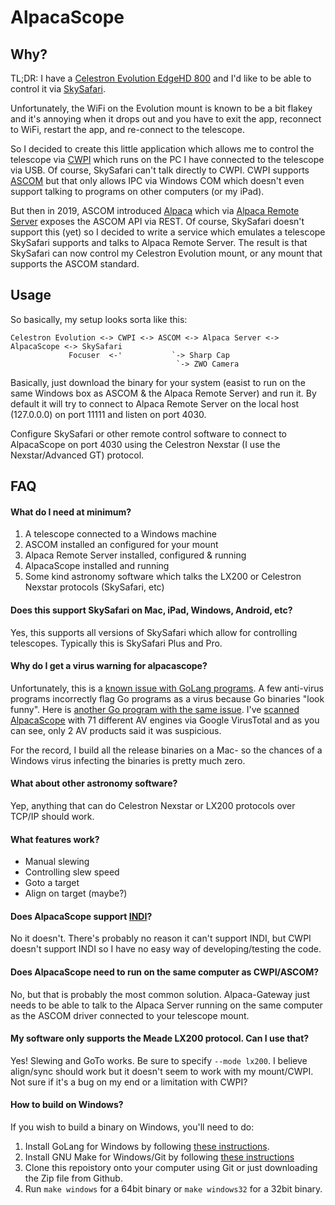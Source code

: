 # AlpacaScope

## Why?

TL;DR: I have a [Celestron Evolution EdgeHD 800](
https://www.celestron.com/products/nexstar-evolution-8-hd-telescope-with-starsense)
and I'd like to be able to control it via [SkySafari](https://skysafariastronomy.com).

Unfortunately, the WiFi on the Evolution mount is known to be a bit flakey and
it's annoying when it drops out and you have to exit the app, reconnect to WiFi,
restart the app, and re-connect to the telescope.

So I decided to create this little application which allows me to control the
telescope via [CWPI](
https://www.celestron.com/pages/celestron-pwi-telescope-control-software)
which runs on the PC I have connected to the telescope via USB.  Of course,
SkySafari can't talk directly to CWPI.  CWPI supports [ASCOM](
https://ascom-standards.org) but that only allows IPC via Windows COM
which doesn't even support talking to programs on other computers (or my iPad).

But then in 2019, ASCOM introduced [Alpaca](
https://ascom-standards.org/Developer/Alpaca.htm) which via 
[Alpaca Remote Server](https://github.com/ASCOMInitiative/ASCOMRemote/releases)
exposes the ASCOM API via REST.  Of course, SkySafari doesn't support this (yet)
so I decided to write a service which emulates a telescope SkySafari supports
and talks to Alpaca Remote Server.  The result is that SkySafari can now control
my Celestron Evolution mount, or any mount that supports the ASCOM standard.

## Usage

So basically, my setup looks sorta like this:

```
Celestron Evolution <-> CWPI <-> ASCOM <-> Alpaca Server <-> AlpacaScope <-> SkySafari
             Focuser  <-'           `-> Sharp Cap
                                     `-> ZWO Camera
```

Basically, just download the binary for your system (easist to run on the same Windows
box as ASCOM & the Alpaca Remote Server) and run it.  By default it will try to connect
to Alpaca Remote Server on the local host (127.0.0.0) on port 11111 and listen on port 4030.

Configure SkySafari or other remote control software to connect to AlpacaScope on port
4030 using the Celestron Nexstar (I use the Nexstar/Advanced GT) protocol.

## FAQ

#### What do I need at minimum?

 1. A telescope connected to a Windows machine
 2. ASCOM installed an configured for your mount
 3. Alpaca Remote Server installed, configured & running
 4. AlpacaScope installed and running
 5. Some kind astronomy software which talks the LX200 or Celestron Nexstar protocols
    (SkySafari, etc)

#### Does this support SkySafari on Mac, iPad, Windows, Android, etc?
Yes, this supports all versions of SkySafari which allow for controlling telescopes.
Typically this is SkySafari Plus and Pro.

#### Why do I get a virus warning for alpacascope?
Unfortunately, this is a [known issue with GoLang programs](
https://golang.org/doc/faq#virus).  A few anti-virus programs incorrectly
flag Go programs as a virus because Go binaries "look funny".  Here is 
[another Go program with the same issue](
https://github.com/develar/app-builder/issues/33).  I've [scanned AlpacaScope](
https://www.virustotal.com/gui/file/17282fcdd929d7f4232ce2c511ed6925355ac8fc19bb46d1ad518841730d3023/detection)
with 71 different AV engines via Google VirusTotal and as you can see, only 
2 AV products said it was suspicious.

For the record, I build all the release binaries on a Mac- so the chances of 
a Windows virus infecting the binaries is pretty much zero.

#### What about other astronomy software?
Yep, anything that can do Celestron Nexstar or LX200 protocols over TCP/IP
should work.  

#### What features work?

 * Manual slewing
 * Controlling slew speed
 * Goto a target
 * Align on target (maybe?)

#### Does AlpacaScope support [INDI](https://www.indilib.org)?
No it doesn't.  There's probably no reason it can't support INDI, but CWPI
doesn't support INDI so I have no easy way of developing/testing the code.

#### Does AlpacaScope need to run on the same computer as CWPI/ASCOM?
No, but that is probably the most common solution.  Alpaca-Gateway just needs
to be able to talk to the Alpaca Server running on the same computer as the
ASCOM driver connected to your telescope mount.

#### My software only supports the Meade LX200 protocol.  Can I use that?
Yes!  Slewing and GoTo works.  Be sure to specify `--mode lx200`.
I believe align/sync should work but it doesn't seem to work with my mount/CWPI.
Not sure if it's a bug on my end or a limitation with CWPI?

#### How to build on Windows?
If you wish to build a binary on Windows, you'll need to do:

 1. Install GoLang for Windows by following [these instructions](
    https://golangdocs.com/install-go-windows).
 1. Install GNU Make for Windows/Git by following [these instructions](
    https://gist.github.com/evanwill/0207876c3243bbb6863e65ec5dc3f058#make)
 1. Clone this repoistory onto your computer using Git or just downloading the
    Zip file from Github.
 1. Run `make windows` for a 64bit binary or `make windows32` for a 32bit binary.
